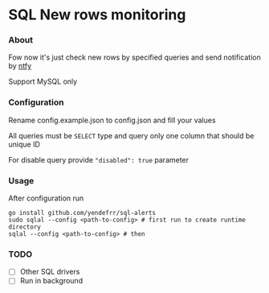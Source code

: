 # SQL New rows monitoring

### About

Fow now it's just check new rows by specified queries and send notification by [ntfy](https://ntfy.sh/)

Support MySQL only

### Configuration

Rename config.example.json to config.json and fill your values

All queries must be `SELECT` type and query only one column that should be unique ID

For disable query provide `"disabled": true` parameter

### Usage

After configuration run

```
go install github.com/yendefrr/sql-alerts
sudo sqlal --config <path-to-config> # first run to create runtime directory
sqlal --config <path-to-config> # then
```

### TODO

- [ ] Other SQL drivers
- [ ] Run in background
